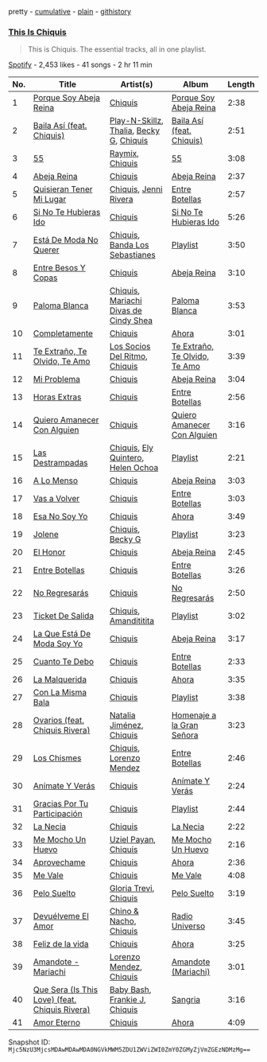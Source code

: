 pretty - [cumulative](/playlists/cumulative/37i9dQZF1DZ06evO3rsWDS.md) - [plain](/playlists/plain/37i9dQZF1DZ06evO3rsWDS) - [githistory](https://github.githistory.xyz/mackorone/spotify-playlist-archive/blob/main/playlists/plain/37i9dQZF1DZ06evO3rsWDS)

### [This Is Chiquis](https://open.spotify.com/playlist/37i9dQZF1DZ06evO3rsWDS)

> This is Chiquis\. The essential tracks, all in one playlist.

[Spotify](https://open.spotify.com/user/spotify) - 2,453 likes - 41 songs - 2 hr 11 min

| No. | Title | Artist(s) | Album | Length |
|---|---|---|---|---|
| 1 | [Porque Soy Abeja Reina](https://open.spotify.com/track/3jiV4NZbAcQQwcafRVRx5v) | [Chiquis](https://open.spotify.com/artist/5QcHBpoxrY7vx3ulMKEvTS) | [Porque Soy Abeja Reina](https://open.spotify.com/album/57ZrbWvZKwAhde2snJ9MtD) | 2:38 |
| 2 | [Baila Así \(feat\. Chiquis\)](https://open.spotify.com/track/4uZA7hxe5WZiQpOAu9lerj) | [Play\-N\-Skillz](https://open.spotify.com/artist/7MP4jhYmFEgb0AtiOkw55s), [Thalia](https://open.spotify.com/artist/23wEWD21D4TPYiJugoXmYb), [Becky G](https://open.spotify.com/artist/4obzFoKoKRHIphyHzJ35G3), [Chiquis](https://open.spotify.com/artist/5QcHBpoxrY7vx3ulMKEvTS) | [Baila Así \(feat\. Chiquis\)](https://open.spotify.com/album/0SXbEP6U9u9JLzuPVYRIGQ) | 2:51 |
| 3 | [55](https://open.spotify.com/track/2fkTJEDxZm7TrSqcBfPlKm) | [Raymix](https://open.spotify.com/artist/0hHT2BH7XTm3ZdZb6CX064), [Chiquis](https://open.spotify.com/artist/5QcHBpoxrY7vx3ulMKEvTS) | [55](https://open.spotify.com/album/4yYClOIkFf8IgNNkZUhmax) | 3:08 |
| 4 | [Abeja Reina](https://open.spotify.com/track/4tiEfGlJaonFDtSTCvesoj) | [Chiquis](https://open.spotify.com/artist/5QcHBpoxrY7vx3ulMKEvTS) | [Abeja Reina](https://open.spotify.com/album/1iwNDBPZyNFQ04gl7GcmXQ) | 2:37 |
| 5 | [Quisieran Tener Mi Lugar](https://open.spotify.com/track/7gDlXoVYwaafRbz5EHA4FB) | [Chiquis](https://open.spotify.com/artist/5QcHBpoxrY7vx3ulMKEvTS), [Jenni Rivera](https://open.spotify.com/artist/5c4wQaXkNDqSOTjqX4ExAu) | [Entre Botellas](https://open.spotify.com/album/4zUCCBkGr4pRXAlFYtObH2) | 2:57 |
| 6 | [Si No Te Hubieras Ido](https://open.spotify.com/track/4VtVTc9e0oTVZNBqzV7IZd) | [Chiquis](https://open.spotify.com/artist/5QcHBpoxrY7vx3ulMKEvTS) | [Si No Te Hubieras Ido](https://open.spotify.com/album/3v8QrX95YDMi3YBxa1ZKIc) | 5:26 |
| 7 | [Está De Moda No Querer](https://open.spotify.com/track/7aECAo13wkVlY6n2zrN9NF) | [Chiquis](https://open.spotify.com/artist/5QcHBpoxrY7vx3ulMKEvTS), [Banda Los Sebastianes](https://open.spotify.com/artist/0HgICyWHmS6rnl8xWEd0x6) | [Playlist](https://open.spotify.com/album/6JI5RmK9DttfMZTWwVGV4x) | 3:50 |
| 8 | [Entre Besos Y Copas](https://open.spotify.com/track/0PcWZ9IaLl1CARhX1KFmQB) | [Chiquis](https://open.spotify.com/artist/5QcHBpoxrY7vx3ulMKEvTS) | [Abeja Reina](https://open.spotify.com/album/1iwNDBPZyNFQ04gl7GcmXQ) | 3:10 |
| 9 | [Paloma Blanca](https://open.spotify.com/track/0qTmcxa3HhdKEH0wftscnQ) | [Chiquis](https://open.spotify.com/artist/5QcHBpoxrY7vx3ulMKEvTS), [Mariachi Divas de Cindy Shea](https://open.spotify.com/artist/3D5AzlMCW0gCYlNvFANoEd) | [Paloma Blanca](https://open.spotify.com/album/7jGwTVjD5GOy8cUQqhJpsI) | 3:53 |
| 10 | [Completamente](https://open.spotify.com/track/0pLKMaxmAAGf7ZHT9kgwWf) | [Chiquis](https://open.spotify.com/artist/5QcHBpoxrY7vx3ulMKEvTS) | [Ahora](https://open.spotify.com/album/2BqNXoveCYfp7c6DJLSUEO) | 3:01 |
| 11 | [Te Extraño, Te Olvido, Te Amo](https://open.spotify.com/track/0KOk1oIIdfKrRNPSPH29eH) | [Los Socios Del Ritmo](https://open.spotify.com/artist/7bzt5lHL6bzLO3c9mkxNMW), [Chiquis](https://open.spotify.com/artist/5QcHBpoxrY7vx3ulMKEvTS) | [Te Extraño, Te Olvido, Te Amo](https://open.spotify.com/album/6XQpgJ9LkDhEOGumF82Ui7) | 3:39 |
| 12 | [Mi Problema](https://open.spotify.com/track/3yeCINGZ8cCCoIVV5XZfdV) | [Chiquis](https://open.spotify.com/artist/5QcHBpoxrY7vx3ulMKEvTS) | [Abeja Reina](https://open.spotify.com/album/1iwNDBPZyNFQ04gl7GcmXQ) | 3:04 |
| 13 | [Horas Extras](https://open.spotify.com/track/1bGuvf2hlATjmaZyOnC5KI) | [Chiquis](https://open.spotify.com/artist/5QcHBpoxrY7vx3ulMKEvTS) | [Entre Botellas](https://open.spotify.com/album/4zUCCBkGr4pRXAlFYtObH2) | 2:56 |
| 14 | [Quiero Amanecer Con Alguien](https://open.spotify.com/track/06WhFVYHzyibQCeq6veoCN) | [Chiquis](https://open.spotify.com/artist/5QcHBpoxrY7vx3ulMKEvTS) | [Quiero Amanecer Con Alguien](https://open.spotify.com/album/27yiHnaJeHPnLpxNhL9qHd) | 3:16 |
| 15 | [Las Destrampadas](https://open.spotify.com/track/4R791ewd5qMWccXIqjGhJk) | [Chiquis](https://open.spotify.com/artist/5QcHBpoxrY7vx3ulMKEvTS), [Ely Quintero](https://open.spotify.com/artist/1Tgbk6apDUw1Vtg8qusImT), [Helen Ochoa](https://open.spotify.com/artist/7oFVQdInQWD7GQRgWxSiHD) | [Playlist](https://open.spotify.com/album/6JI5RmK9DttfMZTWwVGV4x) | 2:21 |
| 16 | [A Lo Menso](https://open.spotify.com/track/5JVXllbz06BpTbXbCRpplt) | [Chiquis](https://open.spotify.com/artist/5QcHBpoxrY7vx3ulMKEvTS) | [Abeja Reina](https://open.spotify.com/album/1iwNDBPZyNFQ04gl7GcmXQ) | 3:03 |
| 17 | [Vas a Volver](https://open.spotify.com/track/7bPmWk7RrBvfHiuuiWGxLF) | [Chiquis](https://open.spotify.com/artist/5QcHBpoxrY7vx3ulMKEvTS) | [Entre Botellas](https://open.spotify.com/album/4zUCCBkGr4pRXAlFYtObH2) | 3:03 |
| 18 | [Esa No Soy Yo](https://open.spotify.com/track/0KP6ZRIx0ncKnzlm44S1s0) | [Chiquis](https://open.spotify.com/artist/5QcHBpoxrY7vx3ulMKEvTS) | [Ahora](https://open.spotify.com/album/2BqNXoveCYfp7c6DJLSUEO) | 3:49 |
| 19 | [Jolene](https://open.spotify.com/track/1DrCBBXN9gEiMU8ME7Vhpt) | [Chiquis](https://open.spotify.com/artist/5QcHBpoxrY7vx3ulMKEvTS), [Becky G](https://open.spotify.com/artist/4obzFoKoKRHIphyHzJ35G3) | [Playlist](https://open.spotify.com/album/6JI5RmK9DttfMZTWwVGV4x) | 3:23 |
| 20 | [El Honor](https://open.spotify.com/track/3DqgiYt83EiFtzxRgcq7Y5) | [Chiquis](https://open.spotify.com/artist/5QcHBpoxrY7vx3ulMKEvTS) | [Abeja Reina](https://open.spotify.com/album/1iwNDBPZyNFQ04gl7GcmXQ) | 2:45 |
| 21 | [Entre Botellas](https://open.spotify.com/track/08XuJbkDmwrgLdIvZVdPK7) | [Chiquis](https://open.spotify.com/artist/5QcHBpoxrY7vx3ulMKEvTS) | [Entre Botellas](https://open.spotify.com/album/4zUCCBkGr4pRXAlFYtObH2) | 3:26 |
| 22 | [No Regresarás](https://open.spotify.com/track/0VAAJceCGgRX2qRilcAXxe) | [Chiquis](https://open.spotify.com/artist/5QcHBpoxrY7vx3ulMKEvTS) | [No Regresarás](https://open.spotify.com/album/2G0rUhLzTVlJrq07AlF2fB) | 2:50 |
| 23 | [Ticket De Salida](https://open.spotify.com/track/4wUuoBPPWrFvQsaNlrUvIq) | [Chiquis](https://open.spotify.com/artist/5QcHBpoxrY7vx3ulMKEvTS), [Amandititita](https://open.spotify.com/artist/1zvDryyqbfBiK0SojGrndv) | [Playlist](https://open.spotify.com/album/6JI5RmK9DttfMZTWwVGV4x) | 3:02 |
| 24 | [La Que Está De Moda Soy Yo](https://open.spotify.com/track/19BMWaMujDtxIqKqjcbrCM) | [Chiquis](https://open.spotify.com/artist/5QcHBpoxrY7vx3ulMKEvTS) | [Abeja Reina](https://open.spotify.com/album/1iwNDBPZyNFQ04gl7GcmXQ) | 3:17 |
| 25 | [Cuanto Te Debo](https://open.spotify.com/track/2bm3WtYeZKkr2bPp2i9goV) | [Chiquis](https://open.spotify.com/artist/5QcHBpoxrY7vx3ulMKEvTS) | [Entre Botellas](https://open.spotify.com/album/4zUCCBkGr4pRXAlFYtObH2) | 2:33 |
| 26 | [La Malquerida](https://open.spotify.com/track/7uKph8L0mRiqGJLN4Xhx4J) | [Chiquis](https://open.spotify.com/artist/5QcHBpoxrY7vx3ulMKEvTS) | [Ahora](https://open.spotify.com/album/2BqNXoveCYfp7c6DJLSUEO) | 3:35 |
| 27 | [Con La Misma Bala](https://open.spotify.com/track/39bH2GZGYpB4j6wxtkwLy0) | [Chiquis](https://open.spotify.com/artist/5QcHBpoxrY7vx3ulMKEvTS) | [Playlist](https://open.spotify.com/album/6JI5RmK9DttfMZTWwVGV4x) | 3:38 |
| 28 | [Ovarios \(feat\. Chiquis Rivera\)](https://open.spotify.com/track/044OsAv6c6UqIlIZzw687O) | [Natalia Jiménez](https://open.spotify.com/artist/0j8QSBQZ9MNSGjHr1Vll1R), [Chiquis](https://open.spotify.com/artist/5QcHBpoxrY7vx3ulMKEvTS) | [Homenaje a la Gran Señora](https://open.spotify.com/album/1c0G1Sx9WCmjEc2a49tFEr) | 3:23 |
| 29 | [Los Chismes](https://open.spotify.com/track/35Yl1bQCfcWPoTR8BlKgwP) | [Chiquis](https://open.spotify.com/artist/5QcHBpoxrY7vx3ulMKEvTS), [Lorenzo Mendez](https://open.spotify.com/artist/4ZfUIdc5Zm3N4E05eRSGac) | [Entre Botellas](https://open.spotify.com/album/4zUCCBkGr4pRXAlFYtObH2) | 2:46 |
| 30 | [Anímate Y Verás](https://open.spotify.com/track/5chmay3zgXCR68BrLO7Z7V) | [Chiquis](https://open.spotify.com/artist/5QcHBpoxrY7vx3ulMKEvTS) | [Anímate Y Verás](https://open.spotify.com/album/1LLh2T8rOVxQzcI7LEgYRI) | 2:24 |
| 31 | [Gracias Por Tu Participación](https://open.spotify.com/track/2ZDEjEMO7xaxc7VQau0BOl) | [Chiquis](https://open.spotify.com/artist/5QcHBpoxrY7vx3ulMKEvTS) | [Playlist](https://open.spotify.com/album/6JI5RmK9DttfMZTWwVGV4x) | 2:44 |
| 32 | [La Necia](https://open.spotify.com/track/1b371yl17pbI6dkgShQWsA) | [Chiquis](https://open.spotify.com/artist/5QcHBpoxrY7vx3ulMKEvTS) | [La Necia](https://open.spotify.com/album/5hh9mAtPfxBXZxTZLb5Zup) | 2:22 |
| 33 | [Me Mocho Un Huevo](https://open.spotify.com/track/0YIropGYKGLj4e864f9aPG) | [Uziel Payan](https://open.spotify.com/artist/1mUJ5FdyqTx1UewE6z6imQ), [Chiquis](https://open.spotify.com/artist/5QcHBpoxrY7vx3ulMKEvTS) | [Me Mocho Un Huevo](https://open.spotify.com/album/5ft1SODMyfZ15pYmC2QwwH) | 2:16 |
| 34 | [Aprovechame](https://open.spotify.com/track/5hcIERk40cDLq5Ifv4rsFo) | [Chiquis](https://open.spotify.com/artist/5QcHBpoxrY7vx3ulMKEvTS) | [Ahora](https://open.spotify.com/album/2BqNXoveCYfp7c6DJLSUEO) | 2:36 |
| 35 | [Me Vale](https://open.spotify.com/track/2IDLfzhNVnpwlloAZ8IFQG) | [Chiquis](https://open.spotify.com/artist/5QcHBpoxrY7vx3ulMKEvTS) | [Me Vale](https://open.spotify.com/album/6tlZI7LS7Kwk34qfyG5Zcp) | 4:08 |
| 36 | [Pelo Suelto](https://open.spotify.com/track/6YR5NgX4Ecz3H0vvJIfFWV) | [Gloria Trevi](https://open.spotify.com/artist/1Db5GsIoVWYktPoD2nnPZZ), [Chiquis](https://open.spotify.com/artist/5QcHBpoxrY7vx3ulMKEvTS) | [Pelo Suelto](https://open.spotify.com/album/2UHgThFWpfWlZwAZaEzwE8) | 3:19 |
| 37 | [Devuélveme El Amor](https://open.spotify.com/track/2SfvqP7CmfIBct2KxFEnlp) | [Chino & Nacho](https://open.spotify.com/artist/5NS0854TqZQVoRmJKSWtFZ), [Chiquis](https://open.spotify.com/artist/5QcHBpoxrY7vx3ulMKEvTS) | [Radio Universo](https://open.spotify.com/album/6JRDbgNUSL0I38UMocyBS1) | 3:45 |
| 38 | [Feliz de la vida](https://open.spotify.com/track/1hR8dT8YKiUP8gM9XbUa3F) | [Chiquis](https://open.spotify.com/artist/5QcHBpoxrY7vx3ulMKEvTS) | [Ahora](https://open.spotify.com/album/2BqNXoveCYfp7c6DJLSUEO) | 3:25 |
| 39 | [Amandote \- Mariachi](https://open.spotify.com/track/4KgVncUSsThkvPBfMsXyXE) | [Lorenzo Mendez](https://open.spotify.com/artist/4ZfUIdc5Zm3N4E05eRSGac), [Chiquis](https://open.spotify.com/artist/5QcHBpoxrY7vx3ulMKEvTS) | [Amandote \(Mariachi\)](https://open.spotify.com/album/59GDYVDwAI6UNTxEjEQrm6) | 3:01 |
| 40 | [Que Sera \(Is This Love\) \(feat\. Chiquis Rivera\)](https://open.spotify.com/track/39sx6ilqONhi4GbGBlEp16) | [Baby Bash](https://open.spotify.com/artist/12PSlydMSjEHzSCj9X5qv7), [Frankie J](https://open.spotify.com/artist/3sMYEBy0CZFxedcnm9i9hf), [Chiquis](https://open.spotify.com/artist/5QcHBpoxrY7vx3ulMKEvTS) | [Sangria](https://open.spotify.com/album/3va92qGHP3fn8ZU859S4nD) | 3:16 |
| 41 | [Amor Eterno](https://open.spotify.com/track/2Jba4ttLKDiYBW3zqFIHXK) | [Chiquis](https://open.spotify.com/artist/5QcHBpoxrY7vx3ulMKEvTS) | [Ahora](https://open.spotify.com/album/2BqNXoveCYfp7c6DJLSUEO) | 4:09 |

Snapshot ID: `Mjc5NzU3MjcsMDAwMDAwMDA0NGVkMWM5ZDU1ZWViZWI0ZmY0ZGMyZjVmZGEzNDMzMg==`
